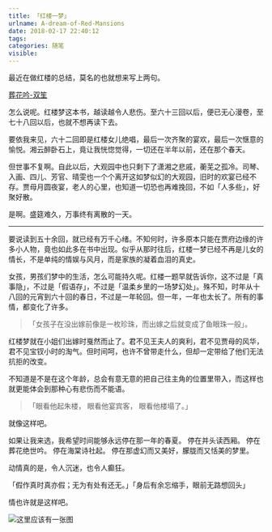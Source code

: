 ```yaml
---
title: 「红楼一梦」
urlname: A-dream-of-Red-Mansions
date: 2018-02-17 22:40:12
tags:
categories: 随笔
visible:
---
```


最近在做红楼的总结，莫名的也就想来写上两句。

<!-- more -->
[葬花吟-双笙](https://music.163.com/#/song?id=447076173)

怎么说呢。红楼梦这本书，越读越令人悲伤。至六十三回以后，便已无心漫卷，至七十八回以后，也就不想再读下去。

要依我来见，六十二回即是红楼女儿绝唱，最后一次齐聚的宴欢，最后一次惬意的愉悦。湘云醉卧石上，竟让我恍惚觉得，一切还在半年以前，还在那个春天。

但世事不复啊。自此以后，大观园中也只剩下了潇湘之悲戚，蘅芜之孤冷。司琴、入画、四儿、芳官、晴雯也一个个离开这如梦似幻的大观园，旧时的欢宴已经不存。贾母月圆夜宴，老人的心里，也知道一切恐也再难挽回，不如「人多些」，好聚好散。

是啊。盛筵难久，万事终有离散的一天。

- - -

要说读到五十余回，就已经有万千心绪。不知何时，许多原本只能在贾府边缘的许多小人物，竟也如此多在书中出现。似乎从那时往后，红楼一梦已经不再是儿女的情长，不是单纯的情娱与风月，而是家族的凝着血泪的真史。

女孩，男孩们梦中的生活，怎么可能持久呢。红楼一题早就告诉你，这不过是「真事隐」，不过是「假语存」，不过是「温柔乡里的一场梦幻处」。殊不知，时年从十八回的元宵到六十回的春日，不过是一年轮回。但一年，一年也太长了。所有的事情，都变化了许多。

>「女孩子在没出嫁前像是一枚珍珠，而出嫁之后就变成了鱼眼珠一般」。

红楼梦就在小姐们出嫁时戛然而止了。君不见王夫人的爽利，君不见贾母的风华，君不见宝钗小时的淘气。但时间呵，也许不曾带走什么，但却一定带给了他们无法抗拒的改变。

不知道是不是在这个年龄，总会有意无意的把自己往主角的位置里带入，而这样也就更能体会到那种心有悲伤而不能语。

>「眼看他起朱楼， 眼看他宴宾客， 眼看他楼塌了。」

就像这样吧。

如果让我来选，我希望时间能够永远停在那一年的春夏。
停在并头读西厢。
停在葬花绝世吟。
停在海棠诗社起。
停在那虚幻而又美好，朦胧而又恬美的梦里。

动情真的是，令人沉迷，也令人癫狂。

「假作真时真亦假；无为有处有还无。」「身后有余忘缩手，眼前无路想回头」

情也许就是这样吧。


![这里应该有一张图]()

